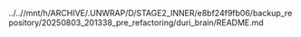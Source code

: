 ../..//mnt/h/ARCHIVE/.UNWRAP/D/STAGE2_INNER/e8bf24f9fb06/backup_repository/20250803_201338_pre_refactoring/duri_brain/README.md